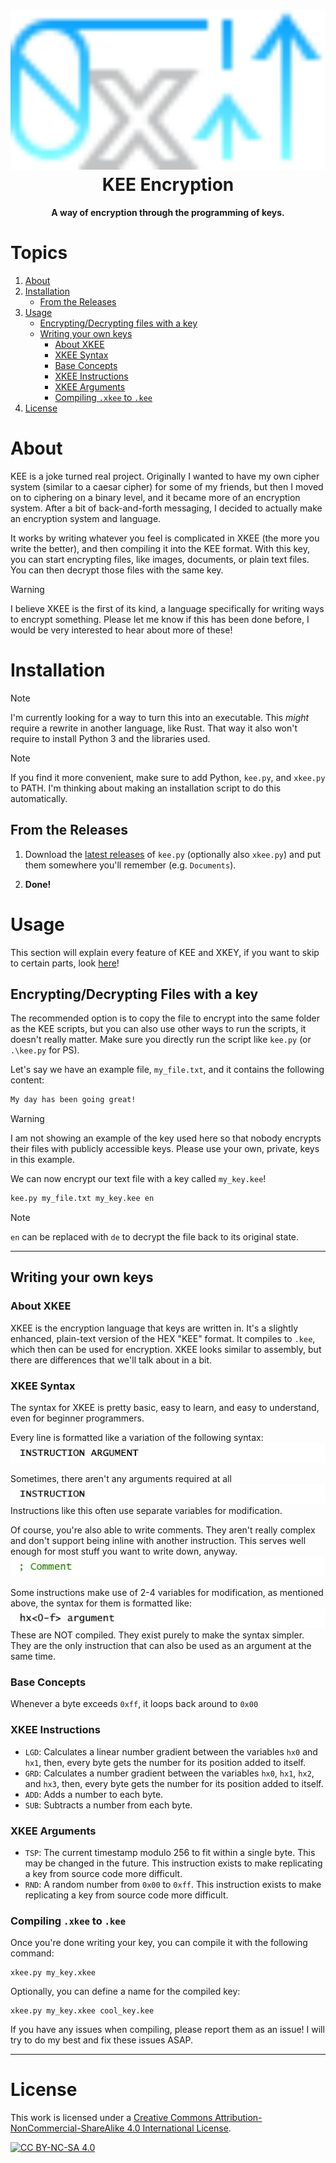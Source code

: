 <h1 align="center"><img src="graphics/kee_github.svg" height="256px"><br>KEE Encryption</h1>

<p align="center"><strong>A way of encryption through the programming of keys.</strong></p>

# Topics

1. [About](#about)
2. [Installation](#installation)
    - [From the Releases](#from-the-releases)
3. [Usage](#usage)
    - [Encrypting/Decrypting files with a key](#encryptingdecrypting-files-with-a-key)
    - [Writing your own keys](#writing-your-own-keys)
        - [About XKEE](#about-xkee)
        - [XKEE Syntax](#xkee-syntax)
        - [Base Concepts](#base-concepts)
        - [XKEE Instructions](#xkee-instructions)
        - [XKEE Arguments](#xkee-arguments)
        - [Compiling `.xkee` to `.kee`](#compiling-xkee-to-kee)
4. [License](#license)

# About

KEE is a joke turned real project. Originally I wanted to have my own cipher system (similar to a caesar cipher) for some of my friends, but then I moved on to ciphering on a binary level, and it became more of an encryption system. After a bit of back-and-forth messaging, I decided to actually make an encryption system and language.

It works by writing whatever you feel is complicated in XKEE (the more you write the better), and then compiling it into the KEE format. With this key, you can start encrypting files, like images, documents, or plain text files. You can then decrypt those files with the same key.

> [!WARNING]
> I believe XKEE is the first of its kind, a language specifically for writing ways to encrypt something. Please let me know if this has been done before, I would be very interested to hear about more of these!

# Installation

> [!NOTE]
> I'm currently looking for a way to turn this into an executable. This _might_ require a rewrite in another language, like Rust. That way it also won't require to install Python 3 and the libraries used.

> [!NOTE]
> If you find it more convenient, make sure to add Python, `kee.py`, and `xkee.py` to PATH. I'm thinking about making an installation script to do this automatically.

## From the Releases

1. Download the [latest releases](https://github.com/JaegerwaldDev/KEE/releases/latest) of `kee.py` (optionally also `xkee.py`) and put them somewhere you'll remember (e.g. `Documents`).

2. **Done!**

# Usage

This section will explain every feature of KEE and XKEY, if you want to skip to certain parts, look [here](https://github.com/JaegerwaldDev/KEE/tree/main?tab=readme-ov-file#topics)!

## Encrypting/Decrypting Files with a key

The recommended option is to copy the file to encrypt into the same folder as the KEE scripts, but you can also use other ways to run the scripts, it doesn't really matter. Make sure you directly run the script like `kee.py` (or `.\kee.py` for PS).

Let's say we have an example file, `my_file.txt`, and it contains the following content:

```txt
My day has been going great!
```

> [!WARNING]
> I am not showing an example of the key used here so that nobody encrypts their files with publicly accessible keys. Please use your own, private, keys in this example.

We can now encrypt our text file with a key called `my_key.kee`!

```cmd
kee.py my_file.txt my_key.kee en
```

> [!NOTE]
> `en` can be replaced with `de` to decrypt the file back to its original state.

---

## Writing your own keys

### About XKEE

XKEE is the encryption language that keys are written in. It's a slightly enhanced, plain-text version of the HEX "KEE" format. It compiles to `.kee`, which then can be used for encryption. XKEE looks similar to assembly, but there are differences that we'll talk about in a bit.

### XKEE Syntax

The syntax for XKEE is pretty basic, easy to learn, and easy to understand, even for beginner programmers.

Every line is formatted like a variation of the following syntax:
<br><img src="graphics/xkee_instruction_argument.png">

Sometimes, there aren't any arguments required at all<br>
<img src="graphics/xkee_instruction.png">
<br>Instructions like this often use separate variables for modification.

Of course, you're also able to write comments. They aren't really complex and don't support being inline with another instruction. This serves well enough for most stuff you want to write down, anyway.<br>
<img src="graphics/xkee_comment.png">

Some instructions make use of 2-4 variables for modification, as mentioned above, the syntax for them is formatted like:
<br><img src="graphics/xkee_variable.png"><br>
These are NOT compiled. They exist purely to make the syntax simpler. They are the only instruction that can also be used as an argument at the same time.

### Base Concepts

Whenever a byte exceeds `0xff`, it loops back around to `0x00`

### XKEE Instructions

-   `LGD`: Calculates a linear number gradient between the variables `hx0` and `hx1`, then, every byte gets the number for its position added to itself.
-   `GRD`: Calculates a number gradient between the variables `hx0`, `hx1`, `hx2`, and `hx3`, then, every byte gets the number for its position added to itself.
-   `ADD`: Adds a number to each byte.
-   `SUB`: Subtracts a number from each byte.

### XKEE Arguments

-   `TSP`: The current timestamp modulo 256 to fit within a single byte. This may be changed in the future. This instruction exists to make replicating a key from source code more difficult.
-   `RND`: A random number from `0x00` to `0xff`. This instruction exists to make replicating a key from source code more difficult.

### Compiling `.xkee` to `.kee`

Once you're done writing your key, you can compile it with the following command:

```
xkee.py my_key.xkee
```

Optionally, you can define a name for the compiled key:

```
xkee.py my_key.xkee cool_key.kee
```

If you have any issues when compiling, please report them as an issue! I will try to do my best and fix these issues ASAP.

---

# License

This work is licensed under a
[Creative Commons Attribution-NonCommercial-ShareAlike 4.0 International License][cc-by-nc-sa].

[![CC BY-NC-SA 4.0][cc-by-nc-sa-image]][cc-by-nc-sa]

[cc-by-nc-sa]: http://creativecommons.org/licenses/by-nc-sa/4.0/
[cc-by-nc-sa-image]: https://licensebuttons.net/l/by-nc-sa/4.0/88x31.png
